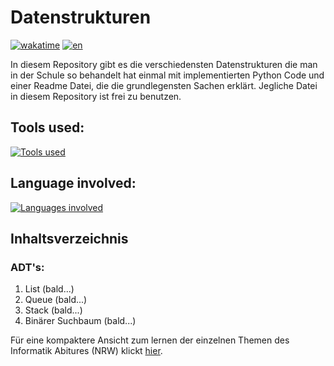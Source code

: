 # Datenstrukturen
<p> 

[![wakatime](https://wakatime.com/badge/github/LemonElias/Datastructure.svg)](https://wakatime.com/badge/github/LemonElias/Datastructure) [![en](https://img.shields.io/badge/changelanguage-en-red.svg)](https://github.com/LemonElias/Datastructure/blob/main/readme.md)
</p> 

In diesem Repository gibt es die verschiedensten Datenstrukturen die man in der Schule so behandelt hat einmal mit implementierten Python Code und einer Readme Datei, die die grundlegensten Sachen erklärt. Jegliche Datei in diesem Repository ist frei zu benutzen.

## Tools used:
[![Tools used](https://skillicons.dev/icons?i=vscode,git,github)](https://skillicons.dev)

## Language involved:
[![Languages involved](https://skillicons.dev/icons?i=py,md)](https://skillicons.dev)

## Inhaltsverzeichnis
### ADT's:
1. List (bald...)
2. Queue (bald...)
3. Stack (bald...)
4. Binärer Suchbaum (bald...)

Für eine kompaktere Ansicht zum lernen der einzelnen Themen des Informatik Abitures (NRW) klickt [hier](https://www.jonahsimon.de).